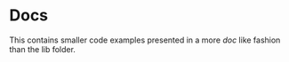 # Docs

This contains smaller code examples presented in a more *doc* like fashion than
the lib folder.
